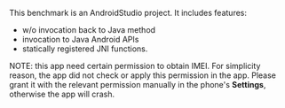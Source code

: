 This benchmark is an AndroidStudio project.
It includes features:
+ w/o invocation back to Java method
+ invocation to Java Android APIs
+ statically registered JNI functions.


NOTE: this app need certain permission to obtain IMEI. For simplicity reason,
the app did not check or apply this permission in the app. Please grant it with
the relevant permission manually in the phone's **Settings**, otherwise the app
will crash.
